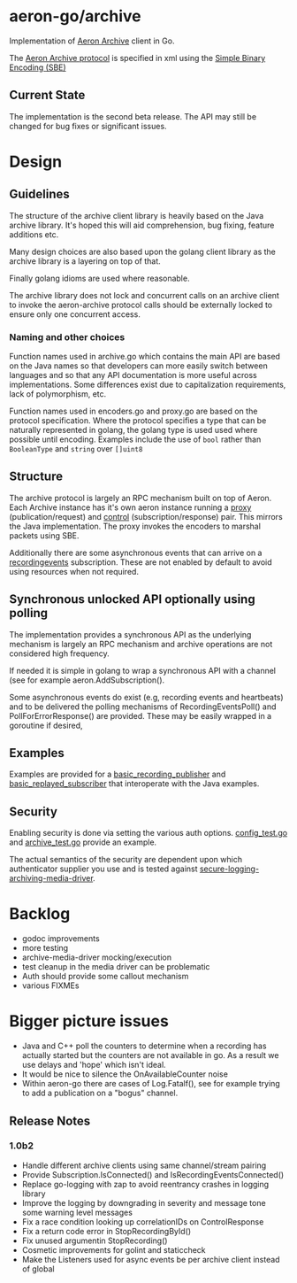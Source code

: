 # aeron-go/archive

Implementation of [Aeron Archive](https://github.com/real-logic/Aeron/tree/master/aeron-archive) client in Go.

The [Aeron Archive
protocol](http://github.com/real-logic/aeron/blob/master/aeron-archive/src/main/resources/archive/aeron-archive-codecs.xml)
is specified in xml using the [Simple Binary Encoding (SBE)](https://github.com/real-logic/simple-binary-encoding)

## Current State
The implementation is the second beta release. The API may still be changed for bug fixes or significant issues.

# Design

## Guidelines

The structure of the archive client library is heavily based on the
Java archive library. It's hoped this will aid comprehension, bug fixing,
feature additions etc.

Many design choices are also based upon the golang client library as
the archive library is a layering on top of that.

Finally golang idioms are used where reasonable.

The archive library does not lock and concurrent calls on an archive
client to invoke the aeron-archive protocol calls should be externally
locked to ensure only one concurrent access.

### Naming and other choices

Function names used in archive.go which contains the main API are
based on the Java names so that developers can more easily switch
between languages and so that any API documentation is more useful
across implementations. Some differences exist due to capitalization
requirements, lack of polymorphism, etc.

Function names used in encoders.go and proxy.go are based on the
protocol specification. Where the protocol specifies a type that can
be naturally represented in golang, the golang type is used used where
possible until encoding. Examples include the use of `bool` rather than
`BooleanType` and `string` over `[]uint8`

## Structure

The archive protocol is largely an RPC mechanism built on top of
Aeron. Each Archive instance has it's own aeron instance running a
[proxy](proxy.go) (publication/request) and [control](control.go) (subscription/response)
pair. This mirrors the Java implementation. The proxy invokes the
encoders to marshal packets using SBE.

Additionally there are some asynchronous events that can arrive on a
[recordingevents](recordingevents.go) subscription. These
are not enabled by default to avoid using resources when not required.

## Synchronous unlocked API optionally using polling

The implementation provides a synchronous API as the underlying
mechanism is largely an RPC mechanism and archive operations are not
considered high frequency.

If needed it is simple in golang to wrap a synchronous API with a
channel (see for example aeron.AddSubscription().

Some asynchronous events do exist (e.g, recording events and
heartbeats) and to be delivered the polling mechanisms of
RecordingEventsPoll() and PollForErrorResponse() are provided. These
may be easily wrapped in a goroutine if desired,

## Examples

Examples are provided for a [basic_recording_publisher](examples/basic_recording_publisher/basic_recording_publisher.go) and [basic_replayed_subscriber](examples/basic_replayed_subscriber/basic_replayed_subscriber.go) that interoperate with the Java examples.

## Security

Enabling security is done via setting the various auth options. [config_test.go](config_test.go) and [archive_test.go](archive_test.go) provide an example.

The actual semantics of the security are dependent upon which authenticator supplier you use and is tested against [secure-logging-archiving-media-driver](secure-logging-archiving-media-driver).

# Backlog
 * godoc improvements
 * more testing
  * archive-media-driver mocking/execution
  * test cleanup in the media driver can be problematic
 * Auth should provide some callout mechanism
 * various FIXMEs

# Bigger picture issues
 * Java and C++ poll the counters to determine when a recording has actually started but the counters are not
   available in go. As a result we use delays and 'hope' which isn't ideal.
 * It would be nice to silence the OnAvailableCounter noise
 * Within aeron-go there are cases of Log.Fatalf(), see for example trying to add a publication on a "bogus" channel.

## Release Notes

### 1.0b2
 * Handle different archive clients using same channel/stream pairing
 * Provide Subscription.IsConnected() and IsRecordingEventsConnected()
 * Replace go-logging with zap to avoid reentrancy crashes in logging library
 * Improve the logging by downgrading in severity and message tone some warning level messages
 * Fix a race condition looking up correlationIDs on ControlResponse
 * Fix a return code error in StopRecordingById()
 * Fix unused argumentin StopRecording()
 * Cosmetic improvements for golint and staticcheck
 * Make the Listeners used for async events be per archive client instead of global
 